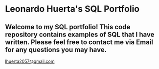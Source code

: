 # Leonardo Huerta's SQL Portfolio

## Welcome to my SQL portfolio! This code repository contains examples of SQL that I have written. Please feel free to contact me via Email for any questions you may have. 
lhuerta2057@gmail.com
